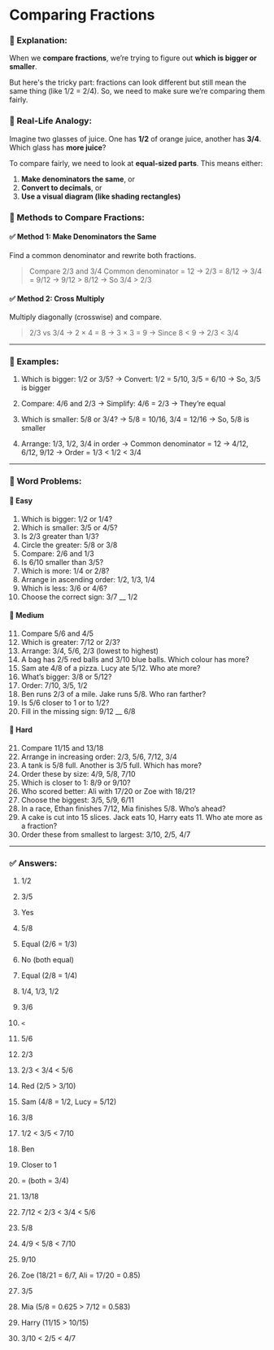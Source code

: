 # Comparing Fractions

### 📘 Explanation:

When we **compare fractions**, we’re trying to figure out **which is bigger or smaller**.

But here's the tricky part: fractions can look different but still mean the same thing (like 1/2 = 2/4). So, we need to make sure we’re comparing them fairly.

### 🧃 Real-Life Analogy:

Imagine two glasses of juice. One has **1/2** of orange juice, another has **3/4**. Which glass has **more juice**?

To compare fairly, we need to look at **equal-sized parts**. This means either:

1. **Make denominators the same**, or
2. **Convert to decimals**, or
3. **Use a visual diagram (like shading rectangles)**

### 🧠 Methods to Compare Fractions:

#### ✅ Method 1: Make Denominators the Same

Find a common denominator and rewrite both fractions.

> Compare 2/3 and 3/4
> Common denominator = 12
> → 2/3 = 8/12
> → 3/4 = 9/12
> → 9/12 > 8/12 → So 3/4 > 2/3

#### ✅ Method 2: Cross Multiply

Multiply diagonally (crosswise) and compare.

> 2/3 vs 3/4
> → 2 × 4 = 8
> → 3 × 3 = 9
> → Since 8 < 9 → 2/3 < 3/4

---

### 🧮 Examples:

1. Which is bigger: 1/2 or 3/5?
   → Convert: 1/2 = 5/10, 3/5 = 6/10 → So, 3/5 is bigger

2. Compare: 4/6 and 2/3
   → Simplify: 4/6 = 2/3 → They’re equal

3. Which is smaller: 5/8 or 3/4?
   → 5/8 = 10/16, 3/4 = 12/16 → So, 5/8 is smaller

4. Arrange: 1/3, 1/2, 3/4 in order
   → Common denominator = 12
   → 4/12, 6/12, 9/12 → Order = 1/3 < 1/2 < 3/4

---

### 🧩 Word Problems:

#### 🔹 Easy

1. Which is bigger: 1/2 or 1/4?
2. Which is smaller: 3/5 or 4/5?
3. Is 2/3 greater than 1/3?
4. Circle the greater: 5/8 or 3/8
5. Compare: 2/6 and 1/3
6. Is 6/10 smaller than 3/5?
7. Which is more: 1/4 or 2/8?
8. Arrange in ascending order: 1/2, 1/3, 1/4
9. Which is less: 3/6 or 4/6?
10. Choose the correct sign: 3/7 \_\_ 1/2

#### 🔸 Medium

11. Compare 5/6 and 4/5
12. Which is greater: 7/12 or 2/3?
13. Arrange: 3/4, 5/6, 2/3 (lowest to highest)
14. A bag has 2/5 red balls and 3/10 blue balls. Which colour has more?
15. Sam ate 4/8 of a pizza. Lucy ate 5/12. Who ate more?
16. What’s bigger: 3/8 or 5/12?
17. Order: 7/10, 3/5, 1/2
18. Ben runs 2/3 of a mile. Jake runs 5/8. Who ran farther?
19. Is 5/6 closer to 1 or to 1/2?
20. Fill in the missing sign: 9/12 \_\_ 6/8

#### 🔺 Hard

21. Compare 11/15 and 13/18
22. Arrange in increasing order: 2/3, 5/6, 7/12, 3/4
23. A tank is 5/8 full. Another is 3/5 full. Which has more?
24. Order these by size: 4/9, 5/8, 7/10
25. Which is closer to 1: 8/9 or 9/10?
26. Who scored better: Ali with 17/20 or Zoe with 18/21?
27. Choose the biggest: 3/5, 5/9, 6/11
28. In a race, Ethan finishes 7/12, Mia finishes 5/8. Who’s ahead?
29. A cake is cut into 15 slices. Jack eats 10, Harry eats 11. Who ate more as a fraction?
30. Order these from smallest to largest: 3/10, 2/5, 4/7

---

### ✅ Answers:

1. 1/2

2. 3/5

3. Yes

4. 5/8

5. Equal (2/6 = 1/3)

6. No (both equal)

7. Equal (2/8 = 1/4)

8. 1/4, 1/3, 1/2

9. 3/6

10. `<`
    
11. 5/6

12. 2/3

13. 2/3 < 3/4 < 5/6

14. Red (2/5 > 3/10)

15. Sam (4/8 = 1/2, Lucy = 5/12)

16. 3/8

17. 1/2 < 3/5 < 7/10

18. Ben

19. Closer to 1

20. \= (both = 3/4)

21. 13/18

22. 7/12 < 2/3 < 3/4 < 5/6

23. 5/8

24. 4/9 < 5/8 < 7/10

25. 9/10

26. Zoe (18/21 = 6/7, Ali = 17/20 = 0.85)

27. 3/5

28. Mia (5/8 = 0.625 > 7/12 = 0.583)

29. Harry (11/15 > 10/15)

30. 3/10 < 2/5 < 4/7